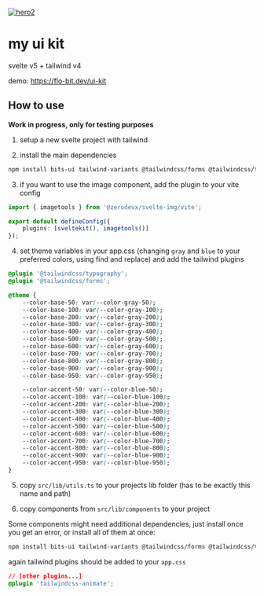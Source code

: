 [![hero2](https://github.com/user-attachments/assets/2573273f-573b-44bf-8e2d-f0d1c261b79f)](https://flo-bit.dev/ui-kit)

# my ui kit

svelte v5 + tailwind v4

demo: https://flo-bit.dev/ui-kit

## How to use

**Work in progress, only for testing purposes**

1. setup a new svelte project with tailwind

2. install the main dependencies

```bash
npm install bits-ui tailwind-variants @tailwindcss/forms @tailwindcss/typography @zerodevx/svelte-img
```

3. if you want to use the image component, add the plugin to your vite config

```ts
import { imagetools } from '@zerodevx/svelte-img/vite';

export default defineConfig({
	plugins: [sveltekit(), imagetools()]
});
```

4. set theme variables in your app.css (changing `gray` and `blue` to your preferred colors, using find and replace) and add the tailwind plugins

```css
@plugin '@tailwindcss/typography';
@plugin '@tailwindcss/forms';

@theme {
	--color-base-50: var(--color-gray-50);
	--color-base-100: var(--color-gray-100);
	--color-base-200: var(--color-gray-200);
	--color-base-300: var(--color-gray-300);
	--color-base-400: var(--color-gray-400);
	--color-base-500: var(--color-gray-500);
	--color-base-600: var(--color-gray-600);
	--color-base-700: var(--color-gray-700);
	--color-base-800: var(--color-gray-800);
	--color-base-900: var(--color-gray-900);
	--color-base-950: var(--color-gray-950);

	--color-accent-50: var(--color-blue-50);
	--color-accent-100: var(--color-blue-100);
	--color-accent-200: var(--color-blue-200);
	--color-accent-300: var(--color-blue-300);
	--color-accent-400: var(--color-blue-400);
	--color-accent-500: var(--color-blue-500);
	--color-accent-600: var(--color-blue-600);
	--color-accent-700: var(--color-blue-700);
	--color-accent-800: var(--color-blue-800);
	--color-accent-900: var(--color-blue-900);
	--color-accent-950: var(--color-blue-950);
}
```

5. copy `src/lib/utils.ts` to your projects lib folder (has to be exactly this name and path)

6. copy components from `src/lib/components` to your project

Some components might need additional dependencies, just install once you get an error, or install all of them at once:

```bash
npm install bits-ui tailwind-variants @tailwindcss/forms @tailwindcss/typography layerchart plyr svelte-sonner tailwindcss-animate three @threlte/extras @threlte/core @types/three @zerodevx/svelte-img
```

again tailwind plugins should be added to your `app.css`

```css
// [other plugins...]
@plugin 'tailwindcss-animate';
```
